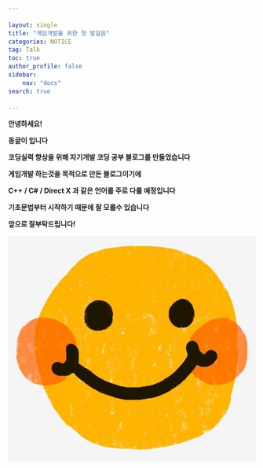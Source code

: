 ```yaml
---

layout: single
title: "게임개발을 위한 첫 발걸음"
categories: NOTICE
tag: Talk
toc: true
author_profile: false
sidebar:
    nav: "docs"
search: true

---
```


**안녕하세요!**

**동글이 입니다**

**코딩실력 향상을 위해 자기개발 코딩 공부 블로그를 만들었습니다**

**게임개발 하는것을 목적으로 만든 블로그이기에**

**C++ / C# / Direct X 과 같은 언어를 주로 다룰 예정입니다**

**기초문법부터 시작하기 때문에 잘 모를수 있습니다**

**앞으로 잘부탁드립니다!**





![Woodpecker(1)](https://github.com/Heo-jaehyeon/Heo-jaehyeon.github.io/blob/master/images/smile.jpg?raw=true)

